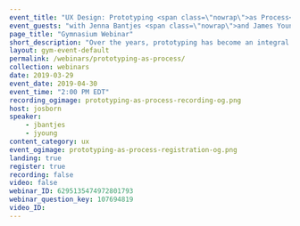 ```yaml
---
event_title: "UX Design: Prototyping <span class=\"nowrap\">as Process</span>"
event_guests: "with Jenna Bantjes <span class=\"nowrap\">and James Young</span>"
page_title: "Gymnasium Webinar"
short_description: "Over the years, prototyping has become an integral part of digital product development. In this webinar, you'll learn what that looks like straight from three industry leaders. Design aficionado Jeremy Osborn will be joined by UX experts, Jenna Bantjes and James Young, to discuss the ins and outs of modern design documentation and the new tools that aim to improve it."
layout: gym-event-default
permalink: /webinars/prototyping-as-process/
collection: webinars
date: 2019-03-29
event_date: 2019-04-30
event_time: "2:00 PM EDT"
recording_ogimage: prototyping-as-process-recording-og.png
host: josborn
speaker:
    - jbantjes
    - jyoung
content_category: ux
event_ogimage: prototyping-as-process-registration-og.png
landing: true
register: true
recording: false
video: false
webinar_ID: 6295135474972801793
webinar_question_key: 107694819
video_ID:
---
```

